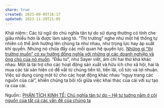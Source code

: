 ```yaml
---
share: true
created: 2023-09-05T16:17
updated: 2023-11-29T21:05
---
```


Khái niệm:: 
Các từ ngữ do chủ nghĩa tân tự do sử dụng thường có tính che giấu nhiều hơn là được làm sáng tỏ. “Thị trường” nghe như một hệ thống tự nhiên có thể ảnh hưởng lên chúng ta như nhau, như trọng lực hay áp suất khí quyển. Nhưng nó chứa đầy các mối quan hệ quyền lực. [Những gì “thị trường muốn” có xu hướng đồng nghĩa với những gì các doanh nghiệp và ông chủ của nó muốn](./Nh%E1%BB%AFng%20g%C3%AC%20%E2%80%9Cth%E1%BB%8B%20tr%C6%B0%E1%BB%9Dng%20mu%E1%BB%91n%E2%80%9D%20c%C3%B3%20xu%20h%C6%B0%E1%BB%9Bng%20%C4%91%E1%BB%93ng%20ngh%C4%A9a%20v%E1%BB%9Bi%20nh%E1%BB%AFng%20g%C3%AC%20c%C3%A1c%20doanh%20nghi%E1%BB%87p%20v%C3%A0%20%C3%B4ng%20ch%E1%BB%A7%20c%E1%BB%A7a%20n%C3%B3%20mu%E1%BB%91n.md). “Đầu tư”, như Sayer viết, ám chỉ hai thứ khá khác nhau. Một là tài trợ cho các hoạt động sản xuất và hữu ích cho xã hội, hai là mua các tài sản hiện có để vắt từ chúng tiền tô, tiền lãi, cổ tức và lợi nhuận. Việc sử dụng cùng một từ cho các hoạt động khác nhau “ngụy trang các nguồn của cải”, khiến chúng ta bối rối giữa việc khai thác của cải với sự tạo ra của cải.

Nguồn:: [PHÂN TÍCH KINH TẾ: Chủ nghĩa tân tự do – Hệ tư tuởng nằm ở cội nguồn của tất cả các vấn đề của chúng ta](http://www.phantichkinhte123.com/2018/08/chu-nghia-tan-tu-do-he-tu-tuong-nam-o.html)